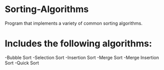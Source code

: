 # Sorting-Algorithms
Program that implements a variety of common sorting algorithms.
# Includes the following algorithms:
-Bubble Sort
-Selection Sort
-Insertion Sort
-Merge Sort
-Merge Insertion Sort
-Quick Sort
